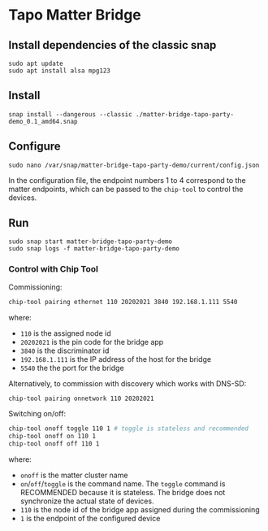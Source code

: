 # Tapo Matter Bridge

## Install dependencies of the classic snap
```
sudo apt update
sudo apt install alsa mpg123
```

## Install
```
snap install --dangerous --classic ./matter-bridge-tapo-party-demo_0.1_amd64.snap
```

## Configure
```
sudo nano /var/snap/matter-bridge-tapo-party-demo/current/config.json
```

In the configuration file, the endpoint numbers 1 to 4 correspond to the matter endpoints, which can be passed to the `chip-tool` to control the devices. 

<!--
# Connect interfaces
```
snap connect matter-bridge-tapo-party-demo:avahi-control
```
-->

## Run
```
sudo snap start matter-bridge-tapo-party-demo
sudo snap logs -f matter-bridge-tapo-party-demo
```


### Control with Chip Tool

Commissioning:

```bash
chip-tool pairing ethernet 110 20202021 3840 192.168.1.111 5540
```

where:

-   `110` is the assigned node id
-   `20202021` is the pin code for the bridge app
-   `3840` is the discriminator id
-   `192.168.1.111` is the IP address of the host for the bridge
-   `5540` the the port for the bridge

Alternatively, to commission with discovery which works with DNS-SD:

```bash
chip-tool pairing onnetwork 110 20202021
```

Switching on/off:

```bash
chip-tool onoff toggle 110 1 # toggle is stateless and recommended
chip-tool onoff on 110 1
chip-tool onoff off 110 1
```

where:

-   `onoff` is the matter cluster name
-   `on`/`off`/`toggle` is the command name. The `toggle` command is RECOMMENDED
    because it is stateless. The bridge does not synchronize the actual state of
    devices.
-   `110` is the node id of the bridge app assigned during the commissioning
-   `1` is the endpoint of the configured device
